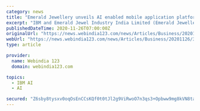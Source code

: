 ```yaml
---
category: news
title: "Emerald Jewellery unveils AI enabled mobile application platform for jewellery B2B business in collaboration with IBM"
excerpt: "IBM and Emerald Jewel Industry India Limited (Emerald Jewellery), one of India's largest jewellery manufacturers, today unveiled the \"Tej\" mobile app, a first-of-its-kind Artificial Intelligence (AI) enabled mobile application platform powering the B2B business of Emerald Jewellery in India."
publishedDateTime: 2020-11-26T07:00:00Z
originalUrl: "https://news.webindia123.com/news/Articles/Business/20201126/3664405.html"
webUrl: "https://news.webindia123.com/news/Articles/Business/20201126/3664405.html"
type: article

provider:
  name: Webindia 123
  domain: webindia123.com

topics:
  - IBM AI
  - AI

secured: "Z6sby8tysxv0oqOsEnCCsKQf0t0tJl2g9ViRwoO7n3qs3+Opbww9mg8kVN8ta/id8F4+DtHaEdCouVa97AG6Zq2epgXrYaMhR2IydRZQh6zpThClqJHa++C+5lsQKRolSCEfcRqHrLdvZv9GyztRWNFlx8uGlvrLeC0oyEAUbVn+tusS5hvOwkulPwJb+XdpZE0kNGFlQlG8vi9c8FuQ8DVmzsAQCB254NrNLOKtN3/qXTVNotcuPd+luTJdl7qhogi4c13RxtpixEqrB9m1YNJa1nE5hReG/uFDoWK1yRrvE2yK7kfZlv6KHZrUA82n2pUQ7NDhpEFmWPqwUVahCgWqEHnA3GZ6/2eFy0AXrRQ=;/1z4SuPW5N9xEFViOxbnSA=="
---
```


